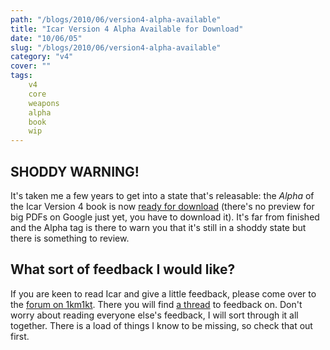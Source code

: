 ```yaml
---
path: "/blogs/2010/06/version4-alpha-available"
title: "Icar Version 4 Alpha Available for Download"
date: "10/06/05"
slug: "/blogs/2010/06/version4-alpha-available"
category: "v4"
cover: ""
tags:
    v4
    core
    weapons
    alpha
    book
    wip
---
```

               
## SHODDY WARNING!

It's taken me a few years to get into a state that's releasable: the _Alpha_ of the Icar Version 4 book is now [ready for download](http://www.maison-de-stuff.net/rob/icar/icarv4a.pdf) (there's no preview for big PDFs on Google just yet, you have to download it). It's far from finished and the Alpha tag is there to warn you that it's still in a shoddy state but there is something to review.

## What sort of feedback I would like?

If you are keen to read Icar and give a little feedback, please come over to the [forum on 1km1kt](http://www.1km1kt.net/forum/viewforum.php?f=34). There you will find [a thread](http://www.1km1kt.net/forum/viewtopic.php?f=34;t=2494) to feedback on. Don't worry about reading everyone else's feedback, I will sort through it all together. There is a load of things I know to be missing, so check that out first.